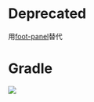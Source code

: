 # Deprecated
用[foot-panel](https://github.com/zj565061763/foot-panel)替代

# Gradle
[![](https://jitpack.io/v/zj565061763/body-scroller.svg)](https://jitpack.io/#zj565061763/body-scroller)